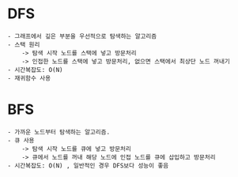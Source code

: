 # DFS
    - 그래프에서 깊은 부분을 우선적으로 탐색하는 알고리즘
    - 스택 원리
        -> 탐색 시작 노드를 스택에 넣고 방문처리
        -> 인접한 노드를 스택에 넣고 방문처리, 없으면 스택에서 최상단 노드 꺼내기
    - 시간복잡도: O(N)
    - 재귀함수 사용

# BFS
    - 가까운 노드부터 탐색하는 알고리즘. 
    - 큐 사용
        -> 탐색 시작 노드를 큐에 넣고 방문처리
        -> 큐에서 노드를 꺼내 해당 노드에 인접 노드를 큐에 삽입하고 방문처리
    - 시간복잡도: O(N) , 일반적인 경우 DFS보다 성능이 좋음 
